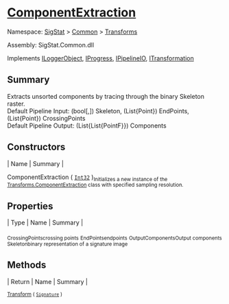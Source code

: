 # [ComponentExtraction](./ComponentExtraction.md)

Namespace: [SigStat]() > [Common](./../README.md) > [Transforms](./README.md)

Assembly: SigStat.Common.dll

Implements [ILoggerObject](./../ILoggerObject.md), [IProgress](./../Helpers/IProgress.md), [IPipelineIO](./../Pipeline/IPipelineIO.md), [ITransformation](./../ITransformation.md)

## Summary
Extracts unsorted components by tracing through the binary Skeleton raster.  <br>Default Pipeline Input: (bool[,]) Skeleton, (List{Point}) EndPoints, (List{Point}) CrossingPoints<br>Default Pipeline Output: (List{List{PointF}}) Components

## Constructors

| Name | Summary | 

ComponentExtraction ( [`Int32`](https://docs.microsoft.com/en-us/dotnet/api/System.Int32) )<sub>Initializes a new instance of the [Transforms.ComponentExtraction](https://github.com/hargitomi97/sigstat/blob/master/docs/md/SigStat/Common/Transforms/ComponentExtraction.md) class with specified sampling resolution.</sub>


## Properties

| Type | Name | Summary | 

<sub>CrossingPoints</sub><sub>crossing points</sub>
<sub>EndPoints</sub><sub>endpoints</sub>
<sub>OutputComponents</sub><sub>Output components</sub>
<sub>Skeleton</sub><sub>binary representation of a signature image</sub>


## Methods

| Return | Name | Summary | 

<sub>[Transform](./Methods/ComponentExtraction-100663565.md) ( [`Signature`](./../Signature.md) )</sub><sub></sub>


